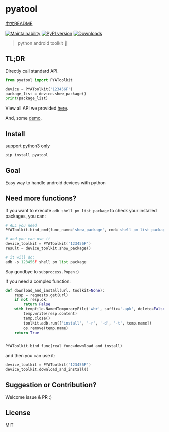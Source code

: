 # pyatool

[中文README](https://github.com/williamfzc/pyatool/blob/master/README.md)

[![Maintainability](https://api.codeclimate.com/v1/badges/5f6647a3121aa7d278ab/maintainability)](https://codeclimate.com/github/williamfzc/pyatool/maintainability)
[![PyPI version](https://badge.fury.io/py/pyatool.svg)](https://badge.fury.io/py/pyatool)
[![Downloads](https://pepy.tech/badge/pyatool)](https://pepy.tech/project/pyatool)

> python android toolkit 🔨

## TL;DR

Directly call standard API.

```python
from pyatool import PYAToolkit

device = PYAToolkit('123456F')
package_list = device.show_package()
print(package_list)
```

View all API we provided [here](pyatool/extras.py).

And, some [demo](demo.py).

## Install

support python3 only

```python
pip install pyatool
```

## Goal

Easy way to handle android devices with python

## Need more functions?

If you want to execute `adb shell pm list package` to check your installed packages, you can:

```python
# ALL you need
PYAToolkit.bind_cmd(func_name='show_package', cmd='shell pm list package')

# and you can use it
device_toolkit = PYAToolkit('123456F')
result = device_toolkit.show_package()

# it will do:
adb -s 123456F shell pm list package
```

Say goodbye to `subprocess.Popen` :)

If you need a complex function:

```python
def download_and_install(url, toolkit=None):
    resp = requests.get(url)
    if not resp.ok:
        return False
    with tempfile.NamedTemporaryFile('wb+', suffix='.apk', delete=False) as temp:
        temp.write(resp.content)
        temp.close()
        toolkit.adb.run(['install', '-r', '-d', '-t', temp.name])
        os.remove(temp.name)
    return True


PYAToolkit.bind_func(real_func=download_and_install)
```

and then you can use it:

```python
device_toolkit = PYAToolkit('123456F')
device_toolkit.download_and_install()
```

## Suggestion or Contribution?

Welcome issue & PR :)

## License

MIT
